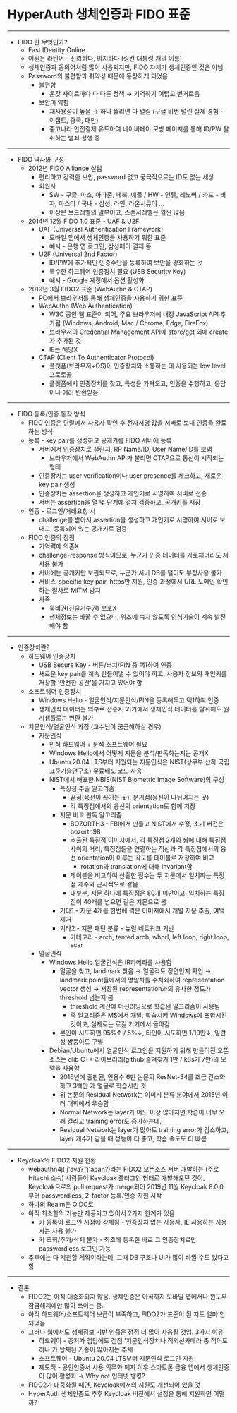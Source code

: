 # HyperAuth 생체인증과 FIDO 표준

---

- FIDO 란 무엇인가?
  - Fast IDentity Online
  - 어원은 라틴어 - 신뢰하다, 의지하다 (링컨 대통령 개의 이름)
  - 생체인증과 동의어처럼 많이 사용되지만, FIDO 자체가 생체인증인 것은 아님
  - Password의 불편함과 취약성 때문에 등장하게 되었음
    - 불편함
      - 온갖 사이트마다 다 다른 정책 → 기억하기 어렵고 번거로움
    - 보안이 약함
      - 재사용성이 높음 → 하나 뚫리면 다 털림 (구글 비번 털린 실제 경험 - 이집트, 중국, 대만)
      - 중고나라 안전결제 유도하여 네이버페이 모방 페이지를 통해 ID/PW 탈취하는 범죄 성행 중

---

- FIDO 역사와 구성
  - 2012년 FIDO Alliance 설립
    - 편리하고 강력한 보안, password 없고 궁극적으로는 ID도 없는 세상
    - 회원사
      - SW - 구글, 마소, 아마존, 페북, 애플 / HW - 인텔, 레노버 / 카드 - 비자, 마스터 / 국내 - 삼성, 라인, 라온시큐어 ...
      - 이상은 보드레벨의 일부이고, 스폰서레벨은 훨씬 많음
  - 2014년 12월 FIDO 1.0 표준 - UAF & U2F
    - UAF (Universal Authentication Framework)
      - 모바일 앱에서 생체인증을 사용하기 위한 표준
      - 예시 - 은행 앱 로그인, 삼성페이 결제 등
    - U2F (Universal 2nd Factor)
      - ID/PW에 추가적인 인증수단을 등록하여 보안을 강화하는 것
      - 특수한 하드웨어 인증장치 필요 (USB Security Key)
      - 예시 - Google 계정에서 옵션 활성화
  - 2019년 3월 FIDO2 표준 (WebAuthn & CTAP)
    - PC에서 브라우저를 통해 생체인증을 사용하기 위한 표준
    - WebAuthn (Web Authentication)
      - W3C 공인 웹 표준이 되어, 주요 브라우저에 내장 JavaScript API 추가됨 (Windows, Android, Mac / Chrome, Edge, FireFox)
      - 브라우저의 Credential Management API에 store/get 외에 create가 추가된 것
      - IE는 해당X
    - CTAP (Client To Authenticator Protocol)
      - 플랫폼(브라우저+OS)이 인증장치와 소통하는 데 사용되는 low level 프로토콜
      - 플랫폼에서 인증장치를 찾고, 특성을 가져오고, 인증을 수행하고, 응답이나 에러 반환받음

---

- FIDO 등록/인증 동작 방식
  - FIDO 인증은 단말에서 사용자 확인 후 전자서명 값을 서버로 보내 인증을 완료하는 방식
  - 등록 - key pair를 생성하고 공개키를 FIDO 서버에 등록
    - 서버에서 인증장치로 챌린지, RP Name/ID, User Name/ID를 보냄
      - 브라우저에서 WebAuthn API가 불리면 CTAP으로 통신이 시작되는 형태
    - 인증장치는 user verification이나 user presence를 체크하고, 새로운 key pair 생성
    - 인증장치는 assertion을 생성하고 개인키로 서명하여 서버로 전송
    - 서버는 assertion을 열 몇 단계에 걸쳐 검증하고, 공개키를 저장
  - 인증 - 로그인/거래요청 시
    - challenge를 받아서 assertion을 생성하고 개인키로 서명하여 서버로 보내고, 등록되어 있는 공개키로 검증
  - FIDO 인증의 장점
    - 기억력에 의존X
    - challenge-response 방식이므로, 누군가 인증 데이터를 가로채더라도 재사용 불가
    - 서버에는 공개키만 보관되므로, 누군가 서버 DB를 털어도 부정사용 불가
    - 서비스-specific key pair, https만 지원, 인증 과정에서 URL 도메인 확인하는 절차로 MITM 방지
    - 사족
      - 묵비권(진술거부권) 보호X
      - 생체정보는 바꿀 수 없으니, 위조에 속지 않도록 인식기술이 계속 발전해야 함

---

- 인증장치란?
  - 하드웨어 인증장치
    - USB Secure Key - 버튼/터치/PIN 중 택1하여 인증
    - 새로운 key pair를 계속 만들어낼 수 있어야 하고, 사용자 정보와 개인키를 저장할 '안전한 공간'을 가지고 있어야 함
  - 소프트웨어 인증장치
    - Windows Hello - 얼굴인식/지문인식/PIN을 등록해두고 택1하여 인증
    - 생체인식 데이터는 외부로 전송X, 기기에서 생체인식 데이터를 탈취해도 원시샘플로는 변환 불가
  - 지문인식/얼굴인식 과정 (교수님이 궁금해하실 경우)
    - 지문인식
      - 인식 하드웨어 + 분석 소프트웨어 필요
      - Windows Hello에서 어떻게 지문을 분석/판독하는지는 공개X
      - Ubuntu 20.04 LTS부터 지원되는 지문인식은 NIST(상무부 산하 국립표준기술연구소) 무료배포 코드 사용
      - NIST에서 배포한 NBIS(NIST Biometric Image Software)의 구성
        - 특징점 추출 알고리즘
          - 끝점(융선이 끊기는 곳), 분기점(융선이 나뉘어지는 곳)
          - 각 특징점에서의 융선의 orientation도 함께 저장
        - 지문 비교 판독 알고리즘
          - BOZORTH3 - FBI에서 만들고 NIST에서 수정, 초기 버전은 bozorth98
          - 추출된 특징점 이미지에서, 각 특징점 2개의 쌍에 대해 특징점 사이의 거리, 특징점들을 연결하는 직선과 각 특징점에서의 융선 orientation이 이루는 각도를 테이블로 저장하여 비교
            - rotation과 translation에 대해 invariant함
          - 테이블을 비교하여 산출한 점수는 두 지문에서 일치하는 특징점 개수와 근사적으로 같음
          - 대부분, 지문 하나에 특징점은 80개 미만이고, 일치하는 특징점이 40개를 넘으면 같은 지문으로 봄
        - 기타1 - 지문 4개를 한번에 찍은 이미지에서 개별 지문 추출, 여백 제거
        - 기타2 - 지문 패턴 분류 - 뉴럴 네트워크 기반
          - 카테고리 - arch, tented arch, whorl, left loop, right loop, scar
    - 얼굴인식
      - Windows Hello 얼굴인식은 IR카메라를 사용함
        - 얼굴을 찾고, landmark 찾음 → 얼굴각도 정면인지 확인 → landmark point들에서의 명암차를 수치화하여 representation vector 생성 → 저장된 representation과의 유사한 정도가 threshold 넘는지 봄
          - threshold 계산에 머신러닝으로 학습된 알고리즘이 사용됨
          - 즉 알고리즘은 MS에서 개발, 학습시켜 Windows에 포함시킨 것이고, 실제로는 로컬 기기에서 돌아감
        - 본인이 시도하면 95%↑ / 5%↓, 타인이 시도하면 1/10만↓, 일란성 쌍둥이도 구별
      - Debian/Ubuntu에서 얼굴인식 로그인을 지원하기 위해 만들어진 오픈소스는 dlib C++ 라이브러리(github 즐겨찾기 1만 / k8s가 7만)의 모델을 사용함
        - 2016년에 출판된, 인용수 6만 논문의 ResNet-34를 조금 간소화하고 3백만 개 얼굴로 학습시킨 것
        - 위 논문의 Residual Network는 이미지 분류 분야에서 2015년 여러 대회에서 우승함
        - Normal Network는 layer가 어느 이상 많아지면 학습이 너무 오래 걸리고 training error도 증가하는데,
        - Residual Network는 layer가 많아도 training error가 감소하고, layer 개수가 같을 때 성능이 더 좋고, 학습 속도도 더 빠름

---

- Keycloak의 FIDO2 지원 현황
  - webauthn4j('j'ava? 'j'apan?)라는 FIDO2 오픈소스 서버 개발하는 (주로 Hitachi 소속) 사람들이 Keycloak 플러그인 형태로 개발해오던 것이, Keycloak으로의 pull request가 merge되어 2019년 11월 Keycloak 8.0.0 부터 passwordless, 2-factor 등록/인증 지원 시작
  - 하나의 Realm은  OIDC로 
  - 아직 최소한의 기능만 제공되고 있어서 2가지 한계가 있음
    - 키 등록이 로그인 시점에 강제됨 - 인증장치 없는 사용자, IE 사용하는 사용자는 사용 불가
    - 키 조회/추가/삭제 불가 - 최초에 등록한 바로 그 인증장치로만 passwordless 로그인 가능
  - 추후에는 다 지원할 계획이라는데, 그때 DB 구조나 UI가 많이 바뀔 수도 있다고 함

---

- 결론
  - FIDO2는 아직 대중화되지 않음. 생체인증은 아직까지 모바일 앱에서나 윈도우 잠금해제에만 많이 쓰이는 중.
  - 아직 하드웨어/소프트웨어 보급이 부족하고, FIDO2가 표준이 된 지도 얼마 안 되었음
  - 그러나 웹에서도 생체정보 기반 인증은 점점 더 많이 사용될 것임. 3가지 이유
    - 하드웨어 - 중저가 랩탑에도 점점 '지문인식장치나 적외선카메라 중 적어도 하나'가 탑재된 기종이 많아지는 추세
    - 소프트웨어 - Ubuntu 20.04 LTS부터 지문인식 로그인 지원
    - 제도적 - 공인인증서 사용 의무화 폐지 이후 스마트폰 금융 앱에서 생체인증이 많이 활성화 → Why not 인터넷 뱅킹?
  - FIDO2가 대중화될 때면, Keycloak에서의 지원도 개선되어 있을 것
  - HyperAuth 생체인증도 추후 Keycloak 버전에서 설정을 통해 지원하면 어떨까?
